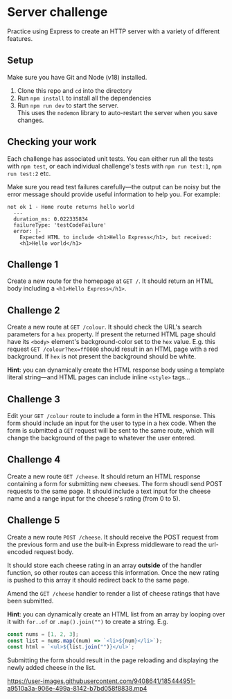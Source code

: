 # Server challenge

Practice using Express to create an HTTP server with a variety of different features.

## Setup

Make sure you have Git and Node (v18) installed.

1. Clone this repo and `cd` into the directory
1. Run `npm install` to install all the dependencies
1. Run `npm run dev` to start the server.  
   This uses the `nodemon` library to auto-restart the server when you save changes.

## Checking your work

Each challenge has associated unit tests. You can either run all the tests with `npm test`, or each individual challenge's tests with `npm run test:1`, `npm run test:2` etc.

Make sure you read test failures carefully—the output can be noisy but the error message should provide useful information to help you. For example:

```
not ok 1 - Home route returns hello world
  ---
  duration_ms: 0.022335834
  failureType: 'testCodeFailure'
  error: |-
    Expected HTML to include <h1>Hello Express</h1>, but received:
    <h1>Hello world</h1>
```

## Challenge 1

Create a new route for the homepage at `GET /`. It should return an HTML body including a `<h1>Hello Express</h1>`.

## Challenge 2

Create a new route at `GET /colour`. It should check the URL's search parameters for a `hex` property. If present the returned HTML page should have its `<body>` element's background-color set to the `hex` value. E.g. this request `GET /colour?hex=ff0000` should result in an HTML page with a red background. If `hex` is not present the background should be white.

**Hint**: you can dynamically create the HTML response body using a template literal string—and HTML pages can include inline `<style>` tags...

## Challenge 3

Edit your `GET /colour` route to include a form in the HTML response. This form should include an input for the user to type in a hex code. When the form is submitted a `GET` request will be sent to the same route, which will change the background of the page to whatever the user entered.

## Challenge 4

Create a new route `GET /cheese`. It should return an HTML response containing a form for submitting new cheeses. The form shoudl send POST requests to the same page. It should include a text input for the cheese name and a range input for the cheese's rating (from 0 to 5).

## Challenge 5

Create a new route `POST /cheese`. It should receive the POST request from the previous form and use the built-in Express middleware to read the url-encoded request body.

It should store each cheese rating in an array **outside** of the handler function, so other routes can access this information. Once the new rating is pushed to this array it should redirect back to the same page.

Amend the `GET /cheese` handler to render a list of cheese ratings that have been submitted.

**Hint**: you can dynamically create an HTML list from an array by looping over it with `for..of` or `.map().join("")` to create a string. E.g.

```js
const nums = [1, 2, 3];
const list = nums.map((num) => `<li>${num}</li>`);
const html = `<ul>${list.join("")}</ul>`;
```

Submitting the form should result in the page reloading and displaying the newly added cheese in the list.

https://user-images.githubusercontent.com/9408641/185444951-a9510a3a-906e-499a-8142-b7bd058f8838.mp4
